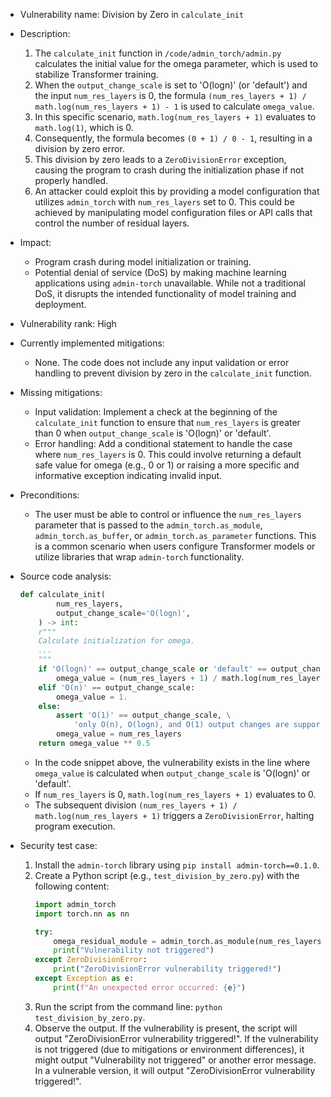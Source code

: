 - Vulnerability name: Division by Zero in `calculate_init`

- Description:
    1. The `calculate_init` function in `/code/admin_torch/admin.py` calculates the initial value for the omega parameter, which is used to stabilize Transformer training.
    2. When the `output_change_scale` is set to 'O(logn)' (or 'default') and the input `num_res_layers` is 0, the formula `(num_res_layers + 1) / math.log(num_res_layers + 1) - 1` is used to calculate `omega_value`.
    3. In this specific scenario, `math.log(num_res_layers + 1)` evaluates to `math.log(1)`, which is 0.
    4. Consequently, the formula becomes `(0 + 1) / 0 - 1`, resulting in a division by zero error.
    5. This division by zero leads to a `ZeroDivisionError` exception, causing the program to crash during the initialization phase if not properly handled.
    6. An attacker could exploit this by providing a model configuration that utilizes `admin_torch` with `num_res_layers` set to 0. This could be achieved by manipulating model configuration files or API calls that control the number of residual layers.

- Impact:
    - Program crash during model initialization or training.
    - Potential denial of service (DoS) by making machine learning applications using `admin-torch` unavailable. While not a traditional DoS, it disrupts the intended functionality of model training and deployment.

- Vulnerability rank: High

- Currently implemented mitigations:
    - None. The code does not include any input validation or error handling to prevent division by zero in the `calculate_init` function.

- Missing mitigations:
    - Input validation: Implement a check at the beginning of the `calculate_init` function to ensure that `num_res_layers` is greater than 0 when `output_change_scale` is 'O(logn)' or 'default'.
    - Error handling: Add a conditional statement to handle the case where `num_res_layers` is 0. This could involve returning a default safe value for omega (e.g., 0 or 1) or raising a more specific and informative exception indicating invalid input.

- Preconditions:
    - The user must be able to control or influence the `num_res_layers` parameter that is passed to the `admin_torch.as_module`, `admin_torch.as_buffer`, or `admin_torch.as_parameter` functions. This is a common scenario when users configure Transformer models or utilize libraries that wrap `admin-torch` functionality.

- Source code analysis:
    ```python
    def calculate_init(
            num_res_layers,
            output_change_scale='O(logn)',
        ) -> int:
        r"""
        Calculate initialization for omega.
        ...
        """
        if 'O(logn)' == output_change_scale or 'default' == output_change_scale:
            omega_value = (num_res_layers + 1) / math.log(num_res_layers + 1) - 1 # Vulnerable line
        elif 'O(n)' == output_change_scale:
            omega_value = 1.
        else:
            assert 'O(1)' == output_change_scale, \
                'only O(n), O(logn), and O(1) output changes are supported.'
            omega_value = num_res_layers
        return omega_value ** 0.5
    ```
    - In the code snippet above, the vulnerability exists in the line where `omega_value` is calculated when `output_change_scale` is 'O(logn)' or 'default'.
    - If `num_res_layers` is 0, `math.log(num_res_layers + 1)` evaluates to 0.
    - The subsequent division `(num_res_layers + 1) / math.log(num_res_layers + 1)` triggers a `ZeroDivisionError`, halting program execution.

- Security test case:
    1. Install the `admin-torch` library using `pip install admin-torch==0.1.0`.
    2. Create a Python script (e.g., `test_division_by_zero.py`) with the following content:
        ```python
        import admin_torch
        import torch.nn as nn

        try:
            omega_residual_module = admin_torch.as_module(num_res_layers=0)
            print("Vulnerability not triggered")
        except ZeroDivisionError:
            print("ZeroDivisionError vulnerability triggered!")
        except Exception as e:
            print(f"An unexpected error occurred: {e}")
        ```
    3. Run the script from the command line: `python test_division_by_zero.py`.
    4. Observe the output. If the vulnerability is present, the script will output "ZeroDivisionError vulnerability triggered!". If the vulnerability is not triggered (due to mitigations or environment differences), it might output "Vulnerability not triggered" or another error message. In a vulnerable version, it will output "ZeroDivisionError vulnerability triggered!".